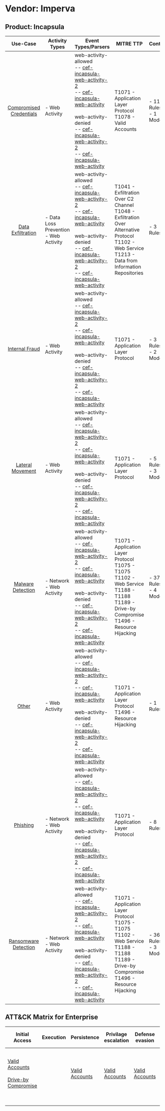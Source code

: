 Vendor: Imperva
===============
Product: Incapsula
------------------
|                                 Use-Case                                  | Activity Types                           | Event Types/Parsers                                                                                                                                                                                                                                                                                                                                                                                                                           | MITRE TTP                                                                                                                                                       | Content                    |
|:-------------------------------------------------------------------------:| ---------------------------------------- | --------------------------------------------------------------------------------------------------------------------------------------------------------------------------------------------------------------------------------------------------------------------------------------------------------------------------------------------------------------------------------------------------------------------------------------------- | --------------------------------------------------------------------------------------------------------------------------------------------------------------- | -------------------------- |
| [Compromised Credentials](../UseCases/usecase_compromised_credentials.md) | - Web Activity                           |  web-activity-allowed<br> -- [cef-incapsula-web-activity-2](../Parsers/parserContent_cef-incapsula-web-activity-2.md)<br> -- [cef-incapsula-web-activity](../Parsers/parserContent_cef-incapsula-web-activity.md)<br><br> web-activity-denied<br> -- [cef-incapsula-web-activity-2](../Parsers/parserContent_cef-incapsula-web-activity-2.md)<br> -- [cef-incapsula-web-activity](../Parsers/parserContent_cef-incapsula-web-activity.md)<br> | T1071 - Application Layer Protocol<br>T1078 - Valid Accounts<br>                                                                                                |  - 11 Rules<br> - 1 Models |
|       [Data Exfiltration](../UseCases/usecase_data_exfiltration.md)       | - Data Loss Prevention<br>- Web Activity |  web-activity-allowed<br> -- [cef-incapsula-web-activity-2](../Parsers/parserContent_cef-incapsula-web-activity-2.md)<br> -- [cef-incapsula-web-activity](../Parsers/parserContent_cef-incapsula-web-activity.md)<br><br> web-activity-denied<br> -- [cef-incapsula-web-activity-2](../Parsers/parserContent_cef-incapsula-web-activity-2.md)<br> -- [cef-incapsula-web-activity](../Parsers/parserContent_cef-incapsula-web-activity.md)<br> | T1041 - Exfiltration Over C2 Channel<br>T1048 - Exfiltration Over Alternative Protocol<br>T1102 - Web Service<br>T1213 - Data from Information Repositories<br> |  - 3 Rules<br>             |
|          [Internal Fraud](../UseCases/usecase_internal_fraud.md)          | - Web Activity                           |  web-activity-allowed<br> -- [cef-incapsula-web-activity-2](../Parsers/parserContent_cef-incapsula-web-activity-2.md)<br> -- [cef-incapsula-web-activity](../Parsers/parserContent_cef-incapsula-web-activity.md)<br><br> web-activity-denied<br> -- [cef-incapsula-web-activity-2](../Parsers/parserContent_cef-incapsula-web-activity-2.md)<br> -- [cef-incapsula-web-activity](../Parsers/parserContent_cef-incapsula-web-activity.md)<br> | T1071 - Application Layer Protocol<br>                                                                                                                          |  - 3 Rules<br> - 2 Models  |
|        [Lateral Movement](../UseCases/usecase_lateral_movement.md)        | - Web Activity                           |  web-activity-allowed<br> -- [cef-incapsula-web-activity-2](../Parsers/parserContent_cef-incapsula-web-activity-2.md)<br> -- [cef-incapsula-web-activity](../Parsers/parserContent_cef-incapsula-web-activity.md)<br><br> web-activity-denied<br> -- [cef-incapsula-web-activity-2](../Parsers/parserContent_cef-incapsula-web-activity-2.md)<br> -- [cef-incapsula-web-activity](../Parsers/parserContent_cef-incapsula-web-activity.md)<br> | T1071 - Application Layer Protocol<br>                                                                                                                          |  - 5 Rules<br> - 3 Models  |
|       [Malware Detection](../UseCases/usecase_malware_detection.md)       | - Network<br>- Web Activity              |  web-activity-allowed<br> -- [cef-incapsula-web-activity-2](../Parsers/parserContent_cef-incapsula-web-activity-2.md)<br> -- [cef-incapsula-web-activity](../Parsers/parserContent_cef-incapsula-web-activity.md)<br><br> web-activity-denied<br> -- [cef-incapsula-web-activity-2](../Parsers/parserContent_cef-incapsula-web-activity-2.md)<br> -- [cef-incapsula-web-activity](../Parsers/parserContent_cef-incapsula-web-activity.md)<br> | T1071 - Application Layer Protocol<br>T1075 - T1075<br>T1102 - Web Service<br>T1188 - T1188<br>T1189 - Drive-by Compromise<br>T1496 - Resource Hijacking<br>    |  - 37 Rules<br> - 4 Models |
|                   [Other](../UseCases/usecase_other.md)                   | - Web Activity                           |  web-activity-allowed<br> -- [cef-incapsula-web-activity-2](../Parsers/parserContent_cef-incapsula-web-activity-2.md)<br> -- [cef-incapsula-web-activity](../Parsers/parserContent_cef-incapsula-web-activity.md)<br><br> web-activity-denied<br> -- [cef-incapsula-web-activity-2](../Parsers/parserContent_cef-incapsula-web-activity-2.md)<br> -- [cef-incapsula-web-activity](../Parsers/parserContent_cef-incapsula-web-activity.md)<br> | T1071 - Application Layer Protocol<br>T1496 - Resource Hijacking<br>                                                                                            |  - 1 Rules<br>             |
|                [Phishing](../UseCases/usecase_phishing.md)                | - Network<br>- Web Activity              |  web-activity-allowed<br> -- [cef-incapsula-web-activity-2](../Parsers/parserContent_cef-incapsula-web-activity-2.md)<br> -- [cef-incapsula-web-activity](../Parsers/parserContent_cef-incapsula-web-activity.md)<br><br> web-activity-denied<br> -- [cef-incapsula-web-activity-2](../Parsers/parserContent_cef-incapsula-web-activity-2.md)<br> -- [cef-incapsula-web-activity](../Parsers/parserContent_cef-incapsula-web-activity.md)<br> | T1071 - Application Layer Protocol<br>                                                                                                                          |  - 8 Rules<br>             |
|    [Ransomware Detection](../UseCases/usecase_ransomware_detection.md)    | - Network<br>- Web Activity              |  web-activity-allowed<br> -- [cef-incapsula-web-activity-2](../Parsers/parserContent_cef-incapsula-web-activity-2.md)<br> -- [cef-incapsula-web-activity](../Parsers/parserContent_cef-incapsula-web-activity.md)<br><br> web-activity-denied<br> -- [cef-incapsula-web-activity-2](../Parsers/parserContent_cef-incapsula-web-activity-2.md)<br> -- [cef-incapsula-web-activity](../Parsers/parserContent_cef-incapsula-web-activity.md)<br> | T1071 - Application Layer Protocol<br>T1075 - T1075<br>T1102 - Web Service<br>T1188 - T1188<br>T1189 - Drive-by Compromise<br>T1496 - Resource Hijacking<br>    |  - 36 Rules<br> - 3 Models |

ATT&CK Matrix for Enterprise
----------------------------
| Initial Access                                                                                                                              | Execution | Persistence                                                         | Privilage escalation                                                | Defense evasion                                                     | Credential Access | Discovery | Lateral Movement | Collection                                                                              | Command and Control                                                                                                                             | Exfiltration                                                                                                                                                                 | Impact                                                                  |
| ------------------------------------------------------------------------------------------------------------------------------------------- | --------- | ------------------------------------------------------------------- | ------------------------------------------------------------------- | ------------------------------------------------------------------- | ----------------- | --------- | ---------------- | --------------------------------------------------------------------------------------- | ----------------------------------------------------------------------------------------------------------------------------------------------- | ---------------------------------------------------------------------------------------------------------------------------------------------------------------------------- | ----------------------------------------------------------------------- |
| [Valid Accounts](https://attack.mitre.org/techniques/T1078)<br><br>[Drive-by Compromise](https://attack.mitre.org/techniques/T1189)<br><br> |           | [Valid Accounts](https://attack.mitre.org/techniques/T1078)<br><br> | [Valid Accounts](https://attack.mitre.org/techniques/T1078)<br><br> | [Valid Accounts](https://attack.mitre.org/techniques/T1078)<br><br> |                   |           |                  | [Data from Information Repositories](https://attack.mitre.org/techniques/T1213)<br><br> | [Web Service](https://attack.mitre.org/techniques/T1102)<br><br>[Application Layer Protocol](https://attack.mitre.org/techniques/T1071)<br><br> | [Exfiltration Over Alternative Protocol](https://attack.mitre.org/techniques/T1048)<br><br>[Exfiltration Over C2 Channel](https://attack.mitre.org/techniques/T1041)<br><br> | [Resource Hijacking](https://attack.mitre.org/techniques/T1496)<br><br> |